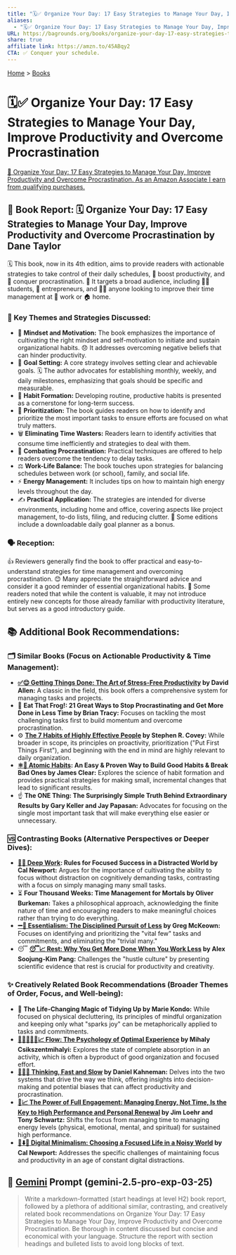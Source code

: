 ```yaml
---
title: "🗓️✅ Organize Your Day: 17 Easy Strategies to Manage Your Day, Improve Productivity and Overcome Procrastination"
aliases:
  - "🗓️✅ Organize Your Day: 17 Easy Strategies to Manage Your Day, Improve Productivity and Overcome Procrastination"
URL: https://bagrounds.org/books/organize-your-day-17-easy-strategies-to-manage-your-day-improve-productivity-and-overcome-procrastination
share: true
affiliate link: https://amzn.to/45ABqy2
CTA: ✅ Conquer your schedule.
---
```

[Home](../index.md) > [Books](./index.md)  
# 🗓️✅ Organize Your Day: 17 Easy Strategies to Manage Your Day, Improve Productivity and Overcome Procrastination  
[🛒 Organize Your Day: 17 Easy Strategies to Manage Your Day, Improve Productivity and Overcome Procrastination. As an Amazon Associate I earn from qualifying purchases.](https://amzn.to/45ABqy2)  
  
## 📖 Book Report: 🗓️ Organize Your Day: 17 Easy Strategies to Manage Your Day, Improve Productivity and Overcome Procrastination by Dane Taylor  
  
🗓️ This book, now in its 4th edition, aims to provide readers with actionable strategies to take control of their daily schedules, 🚀 boost productivity, and 🛑 conquer procrastination. 🎯 It targets a broad audience, including 🧑‍🎓 students, 💼 entrepreneurs, and 🧑‍💼 anyone looking to improve their time management at 🏢 work or 🏠 home.  
  
### 🔑 Key Themes and Strategies Discussed:  
  
* 🧠 **Mindset and Motivation:** The book emphasizes the importance of cultivating the right mindset and self-motivation to initiate and sustain organizational habits. 😞 It addresses overcoming negative beliefs that can hinder productivity.  
* 🎯 **Goal Setting:** A core strategy involves setting clear and achievable goals. 🗓️ The author advocates for establishing monthly, weekly, and daily milestones, emphasizing that goals should be specific and measurable.  
* 🔄 **Habit Formation:** Developing routine, productive habits is presented as a cornerstone for long-term success.  
* 🥇 **Prioritization:** The book guides readers on how to identify and prioritize the most important tasks to ensure efforts are focused on what truly matters.  
* 🗑️ **Eliminating Time Wasters:** Readers learn to identify activities that consume time inefficiently and strategies to deal with them.  
* 🙅 **Combating Procrastination:** Practical techniques are offered to help readers overcome the tendency to delay tasks.  
* ⚖️ **Work-Life Balance:** The book touches upon strategies for balancing schedules between work (or school), family, and social life.  
* ⚡ **Energy Management:** It includes tips on how to maintain high energy levels throughout the day.  
* ✍️ **Practical Application:** The strategies are intended for diverse environments, including home and office, covering aspects like project management, to-do lists, filing, and reducing clutter. 🎁 Some editions include a downloadable daily goal planner as a bonus.  
  
### 🗣️ Reception:  
  
👍 Reviewers generally find the book to offer practical and easy-to-understand strategies for time management and overcoming procrastination. 😊 Many appreciate the straightforward advice and consider it a good reminder of essential organizational habits. 🤔 Some readers noted that while the content is valuable, it may not introduce entirely new concepts for those already familiar with productivity literature, but serves as a good introductory guide.  
  
## 📚 Additional Book Recommendations:  
  
### 🗂️ Similar Books (Focus on Actionable Productivity & Time Management):  
  
* **[✅😌 Getting Things Done: The Art of Stress-Free Productivity](./getting-things-done-the-art-of-stress-free-productivity.md) by David Allen:** A classic in the field, this book offers a comprehensive system for managing tasks and projects.  
* 🐸 **Eat That Frog!: 21 Great Ways to Stop Procrastinating and Get More Done in Less Time by Brian Tracy:** Focuses on tackling the most challenging tasks first to build momentum and overcome procrastination.  
* ⚙️ **[The 7 Habits of Highly Effective People](./the-7-habits-of-highly-effective-people.md) by Stephen R. Covey:** While broader in scope, its principles on proactivity, prioritization ("Put First Things First"), and beginning with the end in mind are highly relevant to daily organization.  
* **[⚛️🔄 Atomic Habits](./atomic-habits.md): An Easy & Proven Way to Build Good Habits & Break Bad Ones by James Clear:** Explores the science of habit formation and provides practical strategies for making small, incremental changes that lead to significant results.  
* ☝️ **The ONE Thing: The Surprisingly Simple Truth Behind Extraordinary Results by Gary Keller and Jay Papasan:** Advocates for focusing on the single most important task that will make everything else easier or unnecessary.  
  
### 🆚 Contrasting Books (Alternative Perspectives or Deeper Dives):  
  
* **[🤿💼 Deep Work](./deep-work.md): Rules for Focused Success in a Distracted World by Cal Newport:** Argues for the importance of cultivating the ability to focus without distraction on cognitively demanding tasks, contrasting with a focus on simply managing many small tasks.  
* ⏳ **Four Thousand Weeks: Time Management for Mortals by Oliver Burkeman:** Takes a philosophical approach, acknowledging the finite nature of time and encouraging readers to make meaningful choices rather than trying to do everything.  
* **[➖💯 Essentialism: The Disciplined Pursuit of Less](./essentialism-the-disciplined-pursuit-of-less.md) by Greg McKeown:** Focuses on identifying and prioritizing the "vital few" tasks and commitments, and eliminating the "trivial many."  
* 😴 **[😴📈 Rest: Why You Get More Done When You Work Less](./rest-why-you-get-more-done-when-you-work-less.md) by Alex Soojung-Kim Pang:** Challenges the "hustle culture" by presenting scientific evidence that rest is crucial for productivity and creativity.  
  
### ✨ Creatively Related Book Recommendations (Broader Themes of Order, Focus, and Well-being):  
  
* 🧹 **The Life-Changing Magic of Tidying Up by Marie Kondo:** While focused on physical decluttering, its principles of mindful organization and keeping only what "sparks joy" can be metaphorically applied to tasks and commitments.  
* **[🌊🧘🏼‍♀️🧠📈 Flow: The Psychology of Optimal Experience](./flow-the-psychology-of-optimal-experience.md) by Mihaly Csikszentmihalyi:** Explores the state of complete absorption in an activity, which is often a byproduct of good organization and focused effort.  
* **[🤔🐇🐢 Thinking, Fast and Slow](./thinking-fast-and-slow.md) by Daniel Kahneman:** Delves into the two systems that drive the way we think, offering insights into decision-making and potential biases that can affect productivity and procrastination.  
* **[🔋📈 The Power of Full Engagement: Managing Energy, Not Time, Is the Key to High Performance and Personal Renewal](./the-power-of-full-engagement-managing-energy-not-time-is-the-key-to-high-performance-and-personal-renewal.md) by Jim Loehr and Tony Schwartz:** Shifts the focus from managing time to managing energy levels (physical, emotional, mental, and spiritual) for sustained high performance.  
* **[📱⬇️🧘 Digital Minimalism: Choosing a Focused Life in a Noisy World](./digital-minimalism-choosing-a-focused-life-in-a-noisy-world.md) by Cal Newport:** Addresses the specific challenges of maintaining focus and productivity in an age of constant digital distractions.  
  
## 💬 [Gemini](../software/gemini.md) Prompt (gemini-2.5-pro-exp-03-25)  
> Write a markdown-formatted (start headings at level H2) book report, followed by a plethora of additional similar, contrasting, and creatively related book recommendations on Organize Your Day: 17 Easy Strategies to Manage Your Day, Improve Productivity and Overcome Procrastination. Be thorough in content discussed but concise and economical with your language. Structure the report with section headings and bulleted lists to avoid long blocks of text.